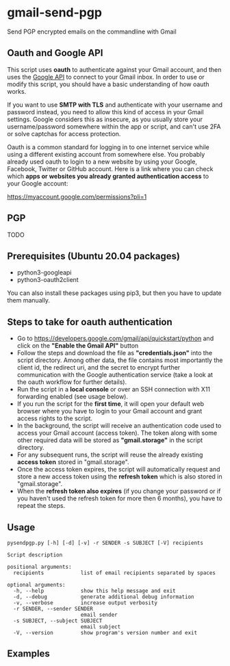 # gmail-send-pgp
Send PGP encrypted emails on the commandline with Gmail

## Oauth and Google API
This script uses **oauth** to authenticate against your Gmail account, and then uses the [Google API](https://developers.google.com/gmail/api/reference/rest "Gmail API Reference") to connect to your Gmail inbox. In order to use or modify this script, you should have a basic understanding of how oauth works.

If you want to use **SMTP with TLS** and authenticate with your username and password instead, you need to allow this kind of access in your Gmail settings. Google considers this as insecure, as you usually store your username/password somewhere within the app or script, and can't use 2FA or solve captchas for access protection.

Oauth is a common standard for logging in to one internet service while using a different existing account from somewhere else. You probably already used oauth to login to a new website by using your Google, Facebook, Twitter or GitHub account. Here is a link where you can check which **apps or websites you already granted authentication access** to your Google account: 

https://myaccount.google.com/permissions?pli=1

## PGP
TODO

## Prerequisites (Ubuntu 20.04 packages)
- python3-googleapi
- python3-oauth2client

You can also install these packages using pip3, but then you have to update them manually.

## Steps to take for oauth authentication
- Go to https://developers.google.com/gmail/api/quickstart/python and click on the **"Enable the Gmail API"** button
- Follow the steps and download the file as **"credentials.json"** into the script directory. Among other data, the file contains most importantly the client id, the redirect uri, and the secret to encrypt further communication with the Google authentication service (take a look at the oauth workflow for further details).
- Run the script in a **local console** or over an SSH connection with X11 forwarding enabled (see usage below).
- If you run the script for the **first time**, it will open your default web browser where you have to login to your Gmail account and grant access rights to the script.
- In the background, the script will receive an authentication code used to access your Gmail account (access token). The token along with some other required data will be stored as **"gmail.storage"** in the script directory.
- For any subsequent runs, the script will reuse the already existing **access token** stored in "gmail.storage".
- Once the access token expires, the script will automatically request and store a new access token using the **refresh token** which is also stored in "gmail.storage".
- When the **refresh token also expires** (if you change your password or if you haven't used the refresh token for more then 6 months), you have to repeat the steps.

## Usage
```
pysendpgp.py [-h] [-d] [-v] -r SENDER -s SUBJECT [-V] recipients

Script description

positional arguments:
  recipients            list of email recipients separated by spaces

optional arguments:
  -h, --help            show this help message and exit
  -d, --debug           generate additional debug information
  -v, --verbose         increase output verbosity
  -r SENDER, --sender SENDER
                        email sender
  -s SUBJECT, --subject SUBJECT
                        email subject
  -V, --version         show program's version number and exit
```

## Examples

